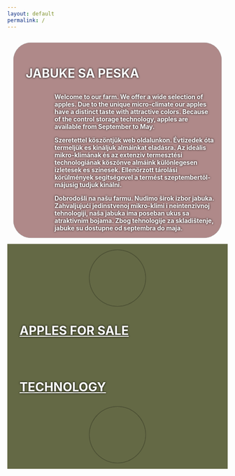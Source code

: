 ```yaml
---
layout: default
permalink: /
---
```


<style type="text/css">
.wrapper {
	max-width: 100%;
	margin-left: 0;
	margin-right: 0;
	padding-left: 0;
	padding-right: 0;
}
.page-content {
	/*padding-top: 0;*/
}
.wrapper {
	padding-top: 0;
}
.horbox {
	display: flex;
	flex-direction: column;
	justify-content: center;
	min-height: 320px;
	padding: 1em;
	color: #fff;
	background-size: cover;
	background-position: center;
	text-shadow: 0 0 4px #000;
}
a.horbox {
	color: #fff;
	flex-direction: row;
	transition: opacity 0.4s;
}
a.horbox:hover {
	text-decoration: none;
	opacity: 0.9;
}
.horbox-text {
	background: rgba(99, 22, 22, 0.5);
	padding: 1em;
	border-radius: 40px;
	box-shadow: 0 0 1px black;
	box-sizing: border-box;
}
.horbox .flex-row {
	width: 100%;
}
.horbox div[class*="flex-"] {
	align-items: center;
}
.horbox h3 {
	font-size: 2em;
	font-weight: bold;
	text-transform: uppercase;
	padding: 0em 0.5em;
}
.horbox .description {
	font-weight: bold;
}
.horbox .description + .description {
	margin-top: 1em;
}
.roundimg {
	background-position: center;
	background-size: cover;
	border-radius: 50%;
	width: 128px;
	height: 128px;
	margin: 0 auto;
	box-shadow: 0 0 2px #000;
}

.horbox .description[class*="lang-"] {
	padding-left: 80px;
	background-position: left center;
	background-size: 70px 39px;
	background-repeat: no-repeat;
}

</style>

<div class="horbox" style="background-image:url(/img/photos/applebin.jpg)">
	<div class="row">
		<div class="horbox-text">
			<h3 class="text-center">Jabuke sa Peska</h3>
			<div class="description lang-en">Welcome to our farm. We offer a wide selection of apples. Due to the unique micro-climate our apples have a distinct taste with attractive colors. Because of the control storage technology, apples are available from September to May.</div>
			<div class="description lang-hu">Szeretettel köszöntjük web oldalunkon. Évtizedek óta termeljük es kináljuk almáinkat eladásra. Az ideális mikro-klimának és az extenziv termesztési technologiának köszönve almáink különlegesen izletesek es szinesek. Ellenörzott tárolási körülmények segitségevel a termést szeptembertöl-májusig tudjuk kinálni.</div>
			<div class="description lang-sb">Dobrodošli na našu farmu. Nudimo širok izbor jabuka. Zahvaljujući jedinstvenoj mikro-klimi i neintenzivnoj tehnologiji, naša jabuka ima poseban ukus sa atraktivnim bojama. Zbog tehnologije za skladištenje, jabuke su dostupne od septembra do maja.</div>
		</div>
	</div>
</div>


<div>
	<a class="horbox"
		href="/apples-for-sale/"
		style="background-color:#646945;min-height:120px;background-image:url(/img/bushel.png);background-blend-mode: overlay;"
	>
		<div class="row flex-row">
			<div class="flex-3">
				<div class="roundimg" style="background-image:url(/img/bushel.png);"></div>
			</div>
			<div class="flex-9">
				<h3>Apples For Sale</h3>
			</div>
		</div>
	</a>
</div>


<div>
	<a class="horbox"
		href="/technology/"
		style="background-color:#646945;min-height:120px;background-image:url(/img/technology.png);background-blend-mode: soft-light;"
	>
		<div class="row flex-row">
			<div class="offset-3 flex-6">
				<h3 class="text-">Technology</h3>
			</div>
			<div class="flex-3">
				<div class="roundimg" style="background-image:url(/img/technology.png);"></div>
			</div>
		</div>
	</a>
</div>

